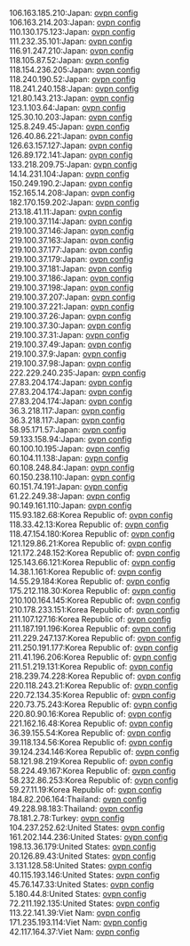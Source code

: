 106.163.185.210:Japan: [ovpn config](vpn/106_163_185_210.ovpn)  
106.163.214.203:Japan: [ovpn config](vpn/106_163_214_203.ovpn)  
110.130.175.123:Japan: [ovpn config](vpn/110_130_175_123.ovpn)  
111.232.35.101:Japan: [ovpn config](vpn/111_232_35_101.ovpn)  
116.91.247.210:Japan: [ovpn config](vpn/116_91_247_210.ovpn)  
118.105.87.52:Japan: [ovpn config](vpn/118_105_87_52.ovpn)  
118.154.236.205:Japan: [ovpn config](vpn/118_154_236_205.ovpn)  
118.240.190.52:Japan: [ovpn config](vpn/118_240_190_52.ovpn)  
118.241.240.158:Japan: [ovpn config](vpn/118_241_240_158.ovpn)  
121.80.143.213:Japan: [ovpn config](vpn/121_80_143_213.ovpn)  
123.1.103.64:Japan: [ovpn config](vpn/123_1_103_64.ovpn)  
125.30.10.203:Japan: [ovpn config](vpn/125_30_10_203.ovpn)  
125.8.249.45:Japan: [ovpn config](vpn/125_8_249_45.ovpn)  
126.40.86.221:Japan: [ovpn config](vpn/126_40_86_221.ovpn)  
126.63.157.127:Japan: [ovpn config](vpn/126_63_157_127.ovpn)  
126.89.172.141:Japan: [ovpn config](vpn/126_89_172_141.ovpn)  
133.218.209.75:Japan: [ovpn config](vpn/133_218_209_75.ovpn)  
14.14.231.104:Japan: [ovpn config](vpn/14_14_231_104.ovpn)  
150.249.190.2:Japan: [ovpn config](vpn/150_249_190_2.ovpn)  
152.165.14.208:Japan: [ovpn config](vpn/152_165_14_208.ovpn)  
182.170.159.202:Japan: [ovpn config](vpn/182_170_159_202.ovpn)  
213.18.41.11:Japan: [ovpn config](vpn/213_18_41_11.ovpn)  
219.100.37.114:Japan: [ovpn config](vpn/219_100_37_114.ovpn)  
219.100.37.146:Japan: [ovpn config](vpn/219_100_37_146.ovpn)  
219.100.37.163:Japan: [ovpn config](vpn/219_100_37_163.ovpn)  
219.100.37.177:Japan: [ovpn config](vpn/219_100_37_177.ovpn)  
219.100.37.179:Japan: [ovpn config](vpn/219_100_37_179.ovpn)  
219.100.37.181:Japan: [ovpn config](vpn/219_100_37_181.ovpn)  
219.100.37.186:Japan: [ovpn config](vpn/219_100_37_186.ovpn)  
219.100.37.198:Japan: [ovpn config](vpn/219_100_37_198.ovpn)  
219.100.37.207:Japan: [ovpn config](vpn/219_100_37_207.ovpn)  
219.100.37.221:Japan: [ovpn config](vpn/219_100_37_221.ovpn)  
219.100.37.26:Japan: [ovpn config](vpn/219_100_37_26.ovpn)  
219.100.37.30:Japan: [ovpn config](vpn/219_100_37_30.ovpn)  
219.100.37.31:Japan: [ovpn config](vpn/219_100_37_31.ovpn)  
219.100.37.49:Japan: [ovpn config](vpn/219_100_37_49.ovpn)  
219.100.37.9:Japan: [ovpn config](vpn/219_100_37_9.ovpn)  
219.100.37.98:Japan: [ovpn config](vpn/219_100_37_98.ovpn)  
222.229.240.235:Japan: [ovpn config](vpn/222_229_240_235.ovpn)  
27.83.204.174:Japan: [ovpn config](vpn/27_83_204_174.ovpn)  
27.83.204.174:Japan: [ovpn config](vpn/27_83_204_174.ovpn)  
27.83.204.174:Japan: [ovpn config](vpn/27_83_204_174.ovpn)  
36.3.218.117:Japan: [ovpn config](vpn/36_3_218_117.ovpn)  
36.3.218.117:Japan: [ovpn config](vpn/36_3_218_117.ovpn)  
58.95.171.57:Japan: [ovpn config](vpn/58_95_171_57.ovpn)  
59.133.158.94:Japan: [ovpn config](vpn/59_133_158_94.ovpn)  
60.100.10.195:Japan: [ovpn config](vpn/60_100_10_195.ovpn)  
60.104.11.138:Japan: [ovpn config](vpn/60_104_11_138.ovpn)  
60.108.248.84:Japan: [ovpn config](vpn/60_108_248_84.ovpn)  
60.150.238.110:Japan: [ovpn config](vpn/60_150_238_110.ovpn)  
60.151.74.191:Japan: [ovpn config](vpn/60_151_74_191.ovpn)  
61.22.249.38:Japan: [ovpn config](vpn/61_22_249_38.ovpn)  
90.149.161.110:Japan: [ovpn config](vpn/90_149_161_110.ovpn)  
115.93.182.68:Korea Republic of: [ovpn config](vpn/115_93_182_68.ovpn)  
118.33.42.13:Korea Republic of: [ovpn config](vpn/118_33_42_13.ovpn)  
118.47.154.180:Korea Republic of: [ovpn config](vpn/118_47_154_180.ovpn)  
121.129.86.21:Korea Republic of: [ovpn config](vpn/121_129_86_21.ovpn)  
121.172.248.152:Korea Republic of: [ovpn config](vpn/121_172_248_152.ovpn)  
125.143.66.121:Korea Republic of: [ovpn config](vpn/125_143_66_121.ovpn)  
14.38.1.161:Korea Republic of: [ovpn config](vpn/14_38_1_161.ovpn)  
14.55.29.184:Korea Republic of: [ovpn config](vpn/14_55_29_184.ovpn)  
175.212.118.30:Korea Republic of: [ovpn config](vpn/175_212_118_30.ovpn)  
210.100.164.145:Korea Republic of: [ovpn config](vpn/210_100_164_145.ovpn)  
210.178.233.151:Korea Republic of: [ovpn config](vpn/210_178_233_151.ovpn)  
211.107.127.16:Korea Republic of: [ovpn config](vpn/211_107_127_16.ovpn)  
211.187.191.196:Korea Republic of: [ovpn config](vpn/211_187_191_196.ovpn)  
211.229.247.137:Korea Republic of: [ovpn config](vpn/211_229_247_137.ovpn)  
211.250.191.177:Korea Republic of: [ovpn config](vpn/211_250_191_177.ovpn)  
211.41.196.206:Korea Republic of: [ovpn config](vpn/211_41_196_206.ovpn)  
211.51.219.131:Korea Republic of: [ovpn config](vpn/211_51_219_131.ovpn)  
218.239.74.228:Korea Republic of: [ovpn config](vpn/218_239_74_228.ovpn)  
220.118.243.21:Korea Republic of: [ovpn config](vpn/220_118_243_21.ovpn)  
220.72.134.35:Korea Republic of: [ovpn config](vpn/220_72_134_35.ovpn)  
220.73.75.243:Korea Republic of: [ovpn config](vpn/220_73_75_243.ovpn)  
220.80.90.16:Korea Republic of: [ovpn config](vpn/220_80_90_16.ovpn)  
221.162.16.48:Korea Republic of: [ovpn config](vpn/221_162_16_48.ovpn)  
36.39.155.54:Korea Republic of: [ovpn config](vpn/36_39_155_54.ovpn)  
39.118.134.56:Korea Republic of: [ovpn config](vpn/39_118_134_56.ovpn)  
39.124.234.146:Korea Republic of: [ovpn config](vpn/39_124_234_146.ovpn)  
58.121.98.219:Korea Republic of: [ovpn config](vpn/58_121_98_219.ovpn)  
58.224.49.167:Korea Republic of: [ovpn config](vpn/58_224_49_167.ovpn)  
58.232.86.253:Korea Republic of: [ovpn config](vpn/58_232_86_253.ovpn)  
59.27.11.19:Korea Republic of: [ovpn config](vpn/59_27_11_19.ovpn)  
184.82.206.164:Thailand: [ovpn config](vpn/184_82_206_164.ovpn)  
49.228.98.183:Thailand: [ovpn config](vpn/49_228_98_183.ovpn)  
78.181.2.78:Turkey: [ovpn config](vpn/78_181_2_78.ovpn)  
104.237.252.62:United States: [ovpn config](vpn/104_237_252_62.ovpn)  
161.202.144.236:United States: [ovpn config](vpn/161_202_144_236.ovpn)  
198.13.36.179:United States: [ovpn config](vpn/198_13_36_179.ovpn)  
20.126.89.43:United States: [ovpn config](vpn/20_126_89_43.ovpn)  
3.131.128.58:United States: [ovpn config](vpn/3_131_128_58.ovpn)  
40.115.193.146:United States: [ovpn config](vpn/40_115_193_146.ovpn)  
45.76.147.33:United States: [ovpn config](vpn/45_76_147_33.ovpn)  
5.180.44.8:United States: [ovpn config](vpn/5_180_44_8.ovpn)  
72.211.192.135:United States: [ovpn config](vpn/72_211_192_135.ovpn)  
113.22.141.39:Viet Nam: [ovpn config](vpn/113_22_141_39.ovpn)  
171.235.193.114:Viet Nam: [ovpn config](vpn/171_235_193_114.ovpn)  
42.117.164.37:Viet Nam: [ovpn config](vpn/42_117_164_37.ovpn)  
